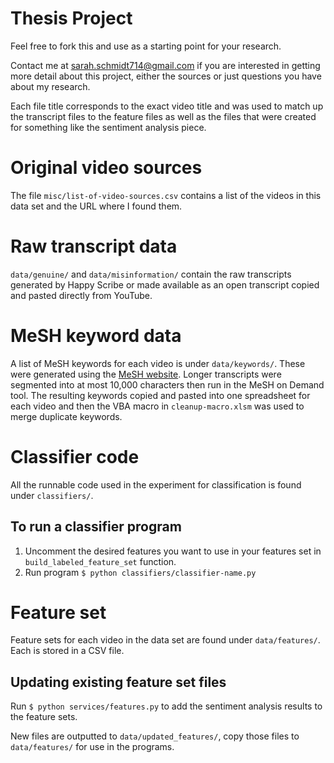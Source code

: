 # Thesis Project
Feel free to fork this and use as a starting point for your research.

Contact me at sarah.schmidt714@gmail.com if you are interested in getting more detail about this project, either the 
sources or just questions you have about my research.

Each file title corresponds to the exact video title and was used to match up the transcript files to the feature files 
as well as the files that were created for something like the sentiment analysis piece.

# Original video sources
The file `misc/list-of-video-sources.csv` contains a list of the videos in this data set and the URL where I 
found them.

# Raw transcript data
`data/genuine/` and `data/misinformation/` contain the raw transcripts generated by Happy Scribe or made available as 
an open transcript copied and pasted directly from YouTube.

# MeSH keyword data

A list of MeSH keywords for each video is under `data/keywords/`. These were generated using the 
[MeSH website](https://meshb.nlm.nih.gov/MeSHonDemand). Longer transcripts were segmented into at most 10,000 
characters then run in the MeSH on Demand tool. The resulting keywords copied and pasted into one spreadsheet for each 
video and then the VBA macro in `cleanup-macro.xlsm` was used to merge duplicate keywords.

# Classifier code

All the runnable code used in the experiment for classification is found under `classifiers/`.

## To run a classifier program
1. Uncomment the desired features you want to use in your features set in `build_labeled_feature_set` function.
2. Run program `$ python classifiers/classifier-name.py`

# Feature set
Feature sets for each video in the data set are found under `data/features/`. Each is stored in a CSV file.

## Updating existing feature set files

Run `$ python services/features.py` to add the sentiment analysis results to the feature sets.

New files are outputted to `data/updated_features/`, copy those files to `data/features/` for use in the programs.
